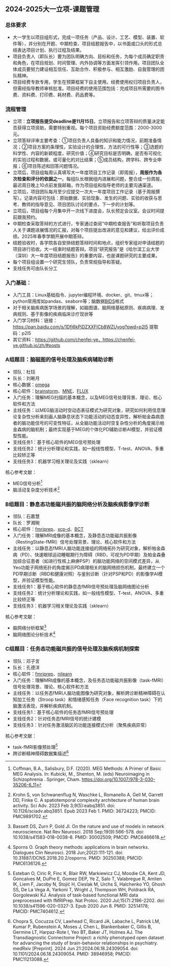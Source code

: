 ## 2024-2025大一立项-课题管理
### 总体要求
- 大一学生以项目组形式，完成一项任务（产品、设计、工艺、模型、装置、软件等），并分别在开题、中期检查、项目结题报告中，以书面或口头的形式总结表达项目计划、执行过程及结果。
- 项目负责人（即队长）要为团队明确方向、目标和任务，为每个成员确定职责和角色，在项目规划、时间管理、内外协调等方面发挥引领作用。项目团队全体成员要努力建设相互信任、互助合作、积极参与、相互激励、自我管理的团队精神。
- 项目经费专款专用，学生在预算框架下自主使用。经费使用权归项目负责人，但需经指导教师审核批准。项目经费的使用范围包括：完成项目所需要的图书费、资料费、打印费、耗材费、药品费等。



### 流程管理
- 立项：**立项报告提交deadline是11月15日**。立项报告和立项答辩的质量决定能否获得立项资助，需要特别重视。每个项目资助经费额度范围：2000-3000元。
- 立项答辩评审主要考查：①项目负责人具备的知识和能力情况，前期准备情况；②项目方案的条理性，实验设计的合理性，方法的可行性等；③选题的科学性、内容的新颖程度，研究价值；④研究目标是否明确，是否有可视化的实验过程和数据，或可量化的对比结果；⑤成员结构，跨学科、跨专业申报；⑥项目陈述和回答问题情况。
- 立项后，项目组每周认真填写大一年度项目工作记录（即周报），**周报作为各次检查和评分的依据之一**。每组队长根据组内进展和问题，整合成一份周报，最迟周日晚上10点前发我邮箱，作为项目组和指导老师的主要沟通渠道。
- 立项后，项目团队每月至少应提交一次大一年度项目工作记录（基于周报撰写）。记录内容可包括：原始数据、实验现象、发生的问题、实验的收获与思考、教师的指导意见、项目团队讨论的要点、下一步的计划等。
- 立项后，项目组每个月集中开一次线下进度会，队长预定会议室。会议时间提前跟我预约。
- 中期检查采取答辩的方式进行，专家通过查阅“中期检查报告”和听取项目负责人关于课题进展情况的汇报，对每个项目提出改进的意见和建议，给出评价成绩。2025年春季学期开展中期答辩。
- 结题验收时，各学院各自安排结题答辩时间和地点，组织专家组对申请结题的项目进行验收。大一结束时结题答辩。项目“研究报告”是《哈尔滨工业大学（深圳）大一年度项目结题报告》的重要内容，也是课题研究的主要成果。
- 每个项目组设置一个研究生领队，负责常规指导和答疑。
- 支线任务可由队长分工

### 入门基础：
- 入门工具：Linux基础指令、jupyter编程环境、docker、git、tmux等；python常用库如pandas、seaborn等；脑数据[BIDS](https://bids.neuroimaging.io/)格式
- 对于相关脑疾病医学场景的理解，如脑图谱、脑网络基础原则、疾病病理、发病规则、基于影像的疾病临床诊疗现状等
- 入门学习材料：链接：https://pan.baidu.com/s/1Dfj6kPiDZXXFICb8WZUyog?pwd=p2l5  提取码：p2l5 
- 其它资料：https://github.com/chenfei-ye，https://chenfei-ye.github.io/zh/#posts


### A组题目：脑磁图的信号处理及脑疾病辅助诊断
- 领队：杜钰
- 队长：刘晰月
- 核心数据：[omega](https://www.mcgill.ca/bic/neuroinformatics/omega)
- 核心软件：[brainstorm](https://neuroimage.usc.edu/brainstorm/)、[MNE](https://mne.tools/stable/auto_tutorials/intro/10_overview.html)、[FLUX](https://github.com/Neuronal-Oscillations/FLUX)
- 入门任务：理解MEG扫描的基本概念，以及MEG信号处理背景、理论、核心软件和方法
- 主线任务：以MEG脑活动时空动态表征模式为研究对象，研究如何利用信息理论复杂性分析来刻画人脑静息状态下功能活动的动态变异性，解析帕金森病患者的脑功能信号的可变性特征，从全脑功能活动时空复杂性分析的角度揭示帕金森病的脑机制；最终实现基于MEG的个体化PD辅助诊断AI模型，并验证模型性能。
- 支线任务1：基于核心软件的MEG信号预处理
- 支线任务2：统计分析理论和实践，如一般线性模型、T-test、ANOVA、多重比较矫正等
- 支线任务3：机器学习相关理论及实践（sklearn）

核心参考文献：
- MEG信号分析[^10.1007]
- 脑活动复杂度分析技术[^36724223]

### B组题目：静息态功能磁共振的脑网络分析及脑疾病影像学诊断
- 领队：石嘉慧
- 队长：罗湘琬
- 核心软件：[fmriprep](https://fmriprep.org/en/stable/)、[xcp-d](https://xcp-d.readthedocs.io/en/latest/index.html)、[BCT](https://github.com/aestrivex/bctpy/wiki)
- 入门任务：理解MRI成像的基本概念，及静息态功能磁共振影像（RestingState-fMRI）信号处理背景、理论、核心软件和方法
- 主线任务：以静息态fMRI人脑功能连接组的网络拓扑为研究对象，解析帕金森病（PD）、快速眼球运动睡眠期行为障碍（RBD，可视为PD早期）及帕金森叠加综合征患者（如进行性核上麻痹PSP）的脑功能网络的空间模式差异，从Yeo功能子网络拓扑的角度揭示PD病理相关的脑网络损伤机制，最终建立一个PD早期诊断（RBD和健康对照）与鉴别诊断（针对PSP和PD）的影像学AI模型，并验证模型性能。
- 支线任务1：基于核心软件的静息态fMRI信号预处理及脑网络图论分析
- 支线任务2：统计分析理论和实践，如一般线性模型、T-test、ANOVA、多重比较矫正等
- 支线任务3：机器学习相关理论及实践（sklearn）

核心参考文献：
- 脑网络分析框架[^30002509]
- 脑网络图论分析技术[^30250388]


### C组题目：任务态功能磁共振的信号处理及脑疾病机制探索
- 领队：邓子言
- 队长：孔德洋
- 核心软件：[fmriprep](https://fmriprep.org/en/stable/)、[nilearn](https://nilearn.github.io/dev/index.html)
- 入门任务：理解MRI成像的基本概念，及任务态功能磁共振影像（task-fMRI）信号处理背景、理论、核心软件和方法
- 主线任务：以任务态fMRI人脑功能图像为研究对象，解析跨诊断精神障碍在认知加工任务（Stroop task）和情绪感知任务（Face recognition task）下的脑激活表现，并解析疾病机制。
- 支线任务1：基于核心软件的任务态fMRI信号预处理
- 支线任务2：针对任务态fMRI信号的统计建模
- 支线任务3：针对任务激活脑区的功能连接模式分析（聚焦疾病异常）

核心参考文献：
- task-fMRI影像预处理[^32514178]
- 跨诊断精神障碍数据集描述[^38946958]




[^36724223]: Krohn S, von Schwanenflug N, Waschke L, Romanello A, Gell M, Garrett DD, Finke C. A spatiotemporal complexity architecture of human brain activity. Sci Adv. 2023 Feb 3;9(5):eabq3851. doi: 10.1126/sciadv.abq3851. Epub 2023 Feb 1. PMID: 36724223; PMCID: PMC9891702.
[^10.1007]: Coffman, B.A., Salisbury, D.F. (2020). MEG Methods: A Primer of Basic MEG Analysis. In: Kubicki, M., Shenton, M. (eds) Neuroimaging in Schizophrenia . Springer, Cham. https://doi.org/10.1007/978-3-030-35206-6_11
[^30002509]: Bassett DS, Zurn P, Gold JI. On the nature and use of models in network neuroscience. Nat Rev Neurosci. 2018 Sep;19(9):566-578. doi: 10.1038/s41583-018-0038-8. PMID: 30002509; PMCID: PMC6466618.
[^30250388]: Sporns O. Graph theory methods: applications in brain networks. Dialogues Clin Neurosci. 2018 Jun;20(2):111-121. doi: 10.31887/DCNS.2018.20.2/osporns. PMID: 30250388; PMCID: PMC6136126.
[^38946958]: Chopra S, Cocuzza CV, Lawhead C, Ricard JA, Labache L, Patrick LM, Kumar P, Rubenstein A, Moses J, Chen L, Blankenbaker C, Gillis B, Germine LT, Harpaz-Rote I, Yeo BT, Baker JT, Holmes AJ. The Transdiagnostic Connectome Project: a richly phenotyped open dataset for advancing the study of brain-behavior relationships in psychiatry. medRxiv [Preprint]. 2024 Jun 21:2024.06.18.24309054. doi: 10.1101/2024.06.18.24309054. PMID: 38946958; PMCID: PMC11213088.
[^32514178]: Esteban O, Ciric R, Finc K, Blair RW, Markiewicz CJ, Moodie CA, Kent JD, Goncalves M, DuPre E, Gomez DEP, Ye Z, Salo T, Valabregue R, Amlien IK, Liem F, Jacoby N, Stojić H, Cieslak M, Urchs S, Halchenko YO, Ghosh SS, De La Vega A, Yarkoni T, Wright J, Thompson WH, Poldrack RA, Gorgolewski KJ. Analysis of task-based functional MRI data preprocessed with fMRIPrep. Nat Protoc. 2020 Jul;15(7):2186-2202. doi: 10.1038/s41596-020-0327-3. Epub 2020 Jun 8. PMID: 32514178; PMCID: PMC7404612.

